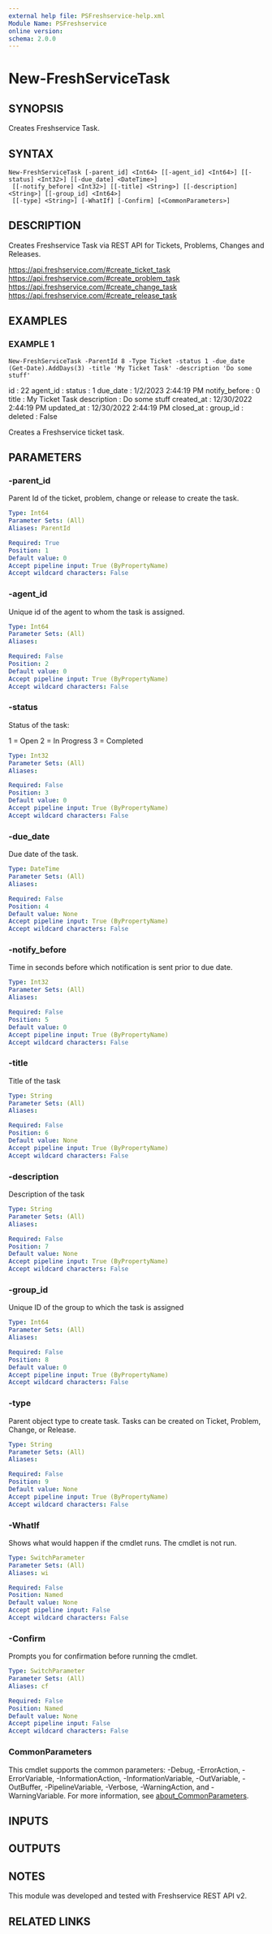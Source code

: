```yaml
---
external help file: PSFreshservice-help.xml
Module Name: PSFreshservice
online version:
schema: 2.0.0
---
```


# New-FreshServiceTask

## SYNOPSIS
Creates Freshservice Task.

## SYNTAX

```
New-FreshServiceTask [-parent_id] <Int64> [[-agent_id] <Int64>] [[-status] <Int32>] [[-due_date] <DateTime>]
 [[-notify_before] <Int32>] [[-title] <String>] [[-description] <String>] [[-group_id] <Int64>]
 [[-type] <String>] [-WhatIf] [-Confirm] [<CommonParameters>]
```

## DESCRIPTION
Creates Freshservice Task via REST API for Tickets, Problems, Changes and Releases.

https://api.freshservice.com/#create_ticket_task
https://api.freshservice.com/#create_problem_task
https://api.freshservice.com/#create_change_task
https://api.freshservice.com/#create_release_task

## EXAMPLES

### EXAMPLE 1
```
New-FreshServiceTask -ParentId 8 -Type Ticket -status 1 -due_date (Get-Date).AddDays(3) -title 'My Ticket Task' -description 'Do some stuff'
```

id            : 22
agent_id      :
status        : 1
due_date      : 1/2/2023 2:44:19 PM
notify_before : 0
title         : My Ticket Task
description   : Do some stuff
created_at    : 12/30/2022 2:44:19 PM
updated_at    : 12/30/2022 2:44:19 PM
closed_at     :
group_id      :
deleted       : False

Creates a Freshservice ticket task.

## PARAMETERS

### -parent_id
Parent Id of the ticket, problem, change or release to create the task.

```yaml
Type: Int64
Parameter Sets: (All)
Aliases: ParentId

Required: True
Position: 1
Default value: 0
Accept pipeline input: True (ByPropertyName)
Accept wildcard characters: False
```

### -agent_id
Unique id of the agent to whom the task is assigned.

```yaml
Type: Int64
Parameter Sets: (All)
Aliases:

Required: False
Position: 2
Default value: 0
Accept pipeline input: True (ByPropertyName)
Accept wildcard characters: False
```

### -status
Status of the task:

1 = Open
2 = In Progress
3 = Completed

```yaml
Type: Int32
Parameter Sets: (All)
Aliases:

Required: False
Position: 3
Default value: 0
Accept pipeline input: True (ByPropertyName)
Accept wildcard characters: False
```

### -due_date
Due date of the task.

```yaml
Type: DateTime
Parameter Sets: (All)
Aliases:

Required: False
Position: 4
Default value: None
Accept pipeline input: True (ByPropertyName)
Accept wildcard characters: False
```

### -notify_before
Time in seconds before which notification is sent prior to due date.

```yaml
Type: Int32
Parameter Sets: (All)
Aliases:

Required: False
Position: 5
Default value: 0
Accept pipeline input: True (ByPropertyName)
Accept wildcard characters: False
```

### -title
Title of the task

```yaml
Type: String
Parameter Sets: (All)
Aliases:

Required: False
Position: 6
Default value: None
Accept pipeline input: True (ByPropertyName)
Accept wildcard characters: False
```

### -description
Description of the task

```yaml
Type: String
Parameter Sets: (All)
Aliases:

Required: False
Position: 7
Default value: None
Accept pipeline input: True (ByPropertyName)
Accept wildcard characters: False
```

### -group_id
Unique ID of the group to which the task is assigned

```yaml
Type: Int64
Parameter Sets: (All)
Aliases:

Required: False
Position: 8
Default value: 0
Accept pipeline input: True (ByPropertyName)
Accept wildcard characters: False
```

### -type
Parent object type to create task. 
Tasks can be created on Ticket, Problem, Change, or Release.

```yaml
Type: String
Parameter Sets: (All)
Aliases:

Required: False
Position: 9
Default value: None
Accept pipeline input: True (ByPropertyName)
Accept wildcard characters: False
```

### -WhatIf
Shows what would happen if the cmdlet runs.
The cmdlet is not run.

```yaml
Type: SwitchParameter
Parameter Sets: (All)
Aliases: wi

Required: False
Position: Named
Default value: None
Accept pipeline input: False
Accept wildcard characters: False
```

### -Confirm
Prompts you for confirmation before running the cmdlet.

```yaml
Type: SwitchParameter
Parameter Sets: (All)
Aliases: cf

Required: False
Position: Named
Default value: None
Accept pipeline input: False
Accept wildcard characters: False
```

### CommonParameters
This cmdlet supports the common parameters: -Debug, -ErrorAction, -ErrorVariable, -InformationAction, -InformationVariable, -OutVariable, -OutBuffer, -PipelineVariable, -Verbose, -WarningAction, and -WarningVariable. For more information, see [about_CommonParameters](http://go.microsoft.com/fwlink/?LinkID=113216).

## INPUTS

## OUTPUTS

## NOTES
This module was developed and tested with Freshservice REST API v2.

## RELATED LINKS
